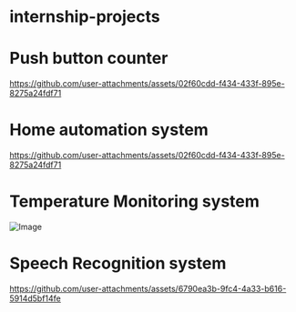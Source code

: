 # internship-projects
# Push button counter
https://github.com/user-attachments/assets/02f60cdd-f434-433f-895e-8275a24fdf71
# Home automation system
https://github.com/user-attachments/assets/02f60cdd-f434-433f-895e-8275a24fdf71
# Temperature Monitoring system
![Image](https://github.com/user-attachments/assets/a8d0b3d6-44a9-469a-a119-2877d81c6796)
# Speech Recognition system
https://github.com/user-attachments/assets/6790ea3b-9fc4-4a33-b616-5914d5bf14fe
